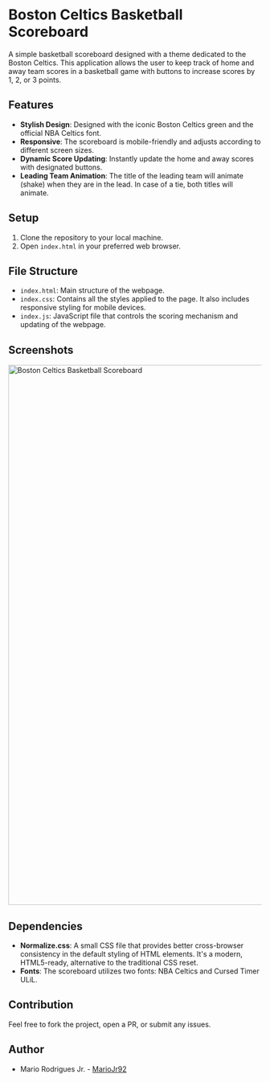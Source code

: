 # Boston Celtics Basketball Scoreboard

A simple basketball scoreboard designed with a theme dedicated to the Boston Celtics. This application allows the user to keep track of home and away team scores in a basketball game with buttons to increase scores by 1, 2, or 3 points.

## Features

- **Stylish Design**: Designed with the iconic Boston Celtics green and the official NBA Celtics font.
- **Responsive**: The scoreboard is mobile-friendly and adjusts according to different screen sizes.
- **Dynamic Score Updating**: Instantly update the home and away scores with designated buttons.
- **Leading Team Animation**: The title of the leading team will animate (shake) when they are in the lead. In case of a tie, both titles will animate.

## Setup

1. Clone the repository to your local machine.
2. Open `index.html` in your preferred web browser.

## File Structure

- `index.html`: Main structure of the webpage.
- `index.css`: Contains all the styles applied to the page. It also includes responsive styling for mobile devices.
- `index.js`: JavaScript file that controls the scoring mechanism and updating of the webpage.

## Screenshots
<img width="1075" alt="Boston Celtics Basketball Scoreboard" src="https://github.com/MarioJr92/basketball-scoreboard/assets/102671736/5242274d-211f-4574-923f-461d424daa97">

## Dependencies

- **Normalize.css**: A small CSS file that provides better cross-browser consistency in the default styling of HTML elements. It's a modern, HTML5-ready, alternative to the traditional CSS reset.
- **Fonts**: The scoreboard utilizes two fonts: NBA Celtics and Cursed Timer ULiL.

## Contribution

Feel free to fork the project, open a PR, or submit any issues.

## Author

- Mario Rodrigues Jr. - [MarioJr92](https://github.com/mariojr92)


